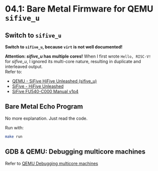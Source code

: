 # 04.1: Bare Metal Firmware for QEMU `sifive_u`

## Switch to `sifive_u`

**Switch to `sifive_u`, because `virt` is not well documented!**  

**Attention: _sifive_u_ has multiple cores!** When I first wrote `Hello, RISC-V!` for _sifive_u_, I ignored its multi-core nature, resulting in duplicate and interleaved output.  
Refer to:  
- [QEMU - SiFive HiFive Unleashed (sifive_u)](https://qemu.readthedocs.io/en/latest/system/riscv/sifive_u.html)
- [SiFive - HiFive Unleashed](https://www.sifive.com/boards/hifive-unleashed)
- [SiFive FU540-C000 Manual v1p4](https://sifive.cdn.prismic.io/sifive/d3ed5cd0-6e74-46b2-a12d-72b06706513e_fu540-c000-manual-v1p4.pdf)

## Bare Metal Echo Program

No more explanation. Just read the code.

Run with:  

```sh
make run
```

## GDB & QEMU: Debugging multicore machines

Refer to [QEMU Debugging multicore machines](https://qemu.readthedocs.io/en/latest/system/gdb.html#debugging-multicore-machines)
